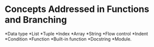 # Concepts Addressed in Functions and Branching

*Data type
*List
*Tuple
*Index
*Array
*String
*Flow control
*Indent
*Condition
*Function
*Built-in function
*Docstring
*Module.